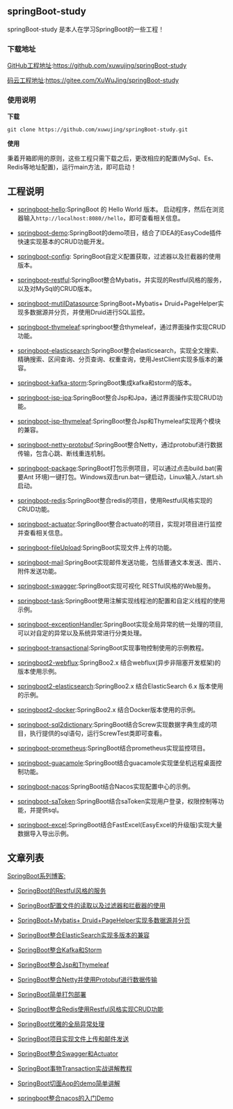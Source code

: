 ## springBoot-study

springBoot-study 是本人在学习SpringBoot的一些工程！


### 下载地址

[GitHub工程地址](https://github.com/xuwujing/springBoot-study):https://github.com/xuwujing/springBoot-study

[码云工程地址](https://gitee.com/XuWuJing/springBoot-study):https://gitee.com/XuWuJing/springBoot-study

### 使用说明

**下载**

    git clone https://github.com/xuwujing/springBoot-study.git

**使用**

秉着开箱即用的原则，这些工程只需下载之后，更改相应的配置(MySql、Es、Redis等地址配置)，运行main方法，即可启动！


## 工程说明


- [springboot-hello](https://github.com/xuwujing/springBoot-study/tree/master/springboot-mutil-datasource):SpringBoot 的 Hello World 版本。
启动程序，然后在浏览器输入`http://localhost:8080//hello`，即可查看相关信息。

- [springboot-demo](https://github.com/xuwujing/springBoot-study/tree/master/springboot-demo):SpringBoot的demo项目，结合了IDEA的EasyCode插件快速实现基本的CRUD功能开发。

- [springboot-config](https://github.com/xuwujing/springBoot-study/tree/master/springboot-config): SpringBoot自定义配置获取，过滤器以及拦截器的使用版本。

- [springboot-restful](https://github.com/xuwujing/springBoot-study/tree/master/springboot-restful):SpringBoot整合Mybatis，并实现的Restful风格的服务，以及对MySql的CRUD版本。
 
- [springboot-mutilDatasource](https://github.com/xuwujing/springBoot-study/tree/master/springboot-mutilDatasource):SpringBoot+Mybatis+ Druid+PageHelper实现多数据源并分页，并使用Druid进行SQL监控。
 
- [springboot-thymeleaf](https://github.com/xuwujing/springBoot-study/tree/master/springboot-thymeleaf):springboot整合thymeleaf，通过界面操作实现CRUD功能。

- [springboot-elasticsearch](https://github.com/xuwujing/springBoot-study/tree/master/springboot-elasticsearch):SpringBoot整合elasticsearch，实现全文搜索、精确搜索、区间查询、分页查询、权重查询，使用JestClient实现多版本的兼容。

- [springboot-kafka-storm](https://github.com/xuwujing/springBoot-study/tree/master/springboot-kafka-storm):SpringBoot集成kafka和storm的版本。

- [springboot-jsp-jpa](https://github.com/xuwujing/springBoot-study/tree/master/springboot-jsp-jpa):SpringBoot整合Jsp和Jpa，通过界面操作实现CRUD功能。

- [springboot-jsp-thymeleaf](https://github.com/xuwujing/springBoot-study/tree/master/springboot-jsp-thymeleaf):SpringBoot整合Jsp和Thymeleaf实现两个模块的兼容。

- [springboot-netty-protobuf](https://github.com/xuwujing/springBoot-study/tree/master/springboot-netty-protobuf):SpringBoot整合Netty，通过protobuf进行数据传输，包含心跳、断线重连机制。

- [springboot-package](https://github.com/xuwujing/springBoot-study/tree/master/springboot-package):SpringBoot打包示例项目，可以通过点击build.bat(需要Ant 环境)一键打包。Windows双击run.bat一键启动，Linux输入./start.sh启动。

- [springboot-redis](https://github.com/xuwujing/springBoot-study/tree/master/springboot-redis):SpringBoot整合redis的项目，使用Restful风格实现的CRUD功能。

- [springboot-actuator](https://github.com/xuwujing/springBoot-study/tree/master/springboot-actuator):SpringBoot整合actuato的项目，实现对项目进行监控并查看相关信息。

- [springboot-fileUpload](https://github.com/xuwujing/springBoot-study/tree/master/springboot-fileUpload):SpringBoot实现文件上传的功能。

- [springboot-mail](https://github.com/xuwujing/springBoot-study/tree/master/springboot-mail):SpringBoot实现邮件发送功能，包括普通文本发送、图片、附件发送功能。

- [springboot-swagger](https://github.com/xuwujing/springBoot-study/tree/master/springboot-swagger):SpringBoot实现可视化 RESTful风格的Web服务。

- [springboot-task](https://github.com/xuwujing/springBoot-study/tree/master/springboot-task):SpringBoot使用注解实现线程池的配置和自定义线程的使用示例。

- [springboot-exceptionHandler](https://github.com/xuwujing/springBoot-study/tree/master/springboot-exceptionHandler):SpringBoot实现全局异常的统一处理的项目,可以对自定的异常以及系统异常进行分类处理。

- [springboot-transactional](https://github.com/xuwujing/springBoot-study/tree/master/springboot-transactional):SpringBoot实现事物控制使用的示例教程。

- [springboot2-webflux](https://github.com/xuwujing/springBoot-study/tree/master/springboot2-webflux):SpringBoo2.x 结合webflux(异步非阻塞开发框架)的 版本使用示例。

- [springboot2-elasticsearch](https://github.com/xuwujing/springBoot-study/tree/master/springboot2-elasticsearch):SpringBoo2.x 结合ElasticSearch 6.x 版本使用的示例。

- [springboot2-docker](https://github.com/xuwujing/springBoot-study/tree/master/springboot2-docker):SpringBoo2.x 结合Docker版本使用的示例。

- [springboot-sql2dictionary](https://github.com/xuwujing/springBoot-study/tree/master/springboot-sql2dictionary):SpringBoot结合Screw实现数据字典生成的项目，执行提供的sql语句，运行ScrewTest类即可查看。

- [springboot-prometheus](https://github.com/xuwujing/springBoot-study/tree/master/springboot-prometheus):SpringBoot结合prometheus实现监控项目。

- [springboot-guacamole](https://github.com/xuwujing/springBoot-study/tree/master/springboot-guacamole):SpringBoot结合guacamole实现堡垒机远程桌面控制功能。

- [springboot-nacos](https://github.com/xuwujing/springBoot-study/tree/master/springboot-nacos):SpringBoot结合Nacos实现配置中心的示例。

- [springboot-saToken](https://github.com/xuwujing/springBoot-study/tree/master/springboot-saToken):SpringBoot结合saToken实现用户登录，权限控制等功能，并提供sql。

- [springboot-excel](https://github.com/xuwujing/springBoot-study/tree/master/springboot-excel):SpringBoot结合FastExcel(EasyExcel的升级版)实现大量数据导入导出示例。
## 文章列表

[SpringBoot系列博客:](https://www.cnblogs.com/xuwujing/category/1145997.html)


- [SpringBoot的Restful风格的服务](https://www.cnblogs.com/xuwujing/p/8260935.html)

- [SpringBoot配置文件的读取以及过滤器和拦截器的使用](https://www.cnblogs.com/xuwujing/p/8485832.html)

- [SpringBoot+Mybatis+ Druid+PageHelper实现多数据源并分页](https://www.cnblogs.com/xuwujing/p/8964927.html)

- [SpringBoot整合ElasticSearch实现多版本的兼容](https://www.cnblogs.com/xuwujing/p/8998168.html)

- [SpringBoot整合Kafka和Storm](https://www.cnblogs.com/xuwujing/p/9021561.html)

- [SpringBoot整合Jsp和Thymeleaf](https://www.cnblogs.com/xuwujing/p/9297165.html)

- [SpringBoot整合Netty并使用Protobuf进行数据传输](https://www.cnblogs.com/xuwujing/p/9321395.html)

- [SpringBoot简单打包部署](https://www.cnblogs.com/xuwujing/p/9471802.html)  

-  [SpringBoot整合Redis使用Restful风格实现CRUD功能](https://www.cnblogs.com/xuwujing/p/10835571.html) 

- [SpringBoot优雅的全局异常处理](https://www.cnblogs.com/xuwujing/p/10933082.html)   

-  [SpringBoot项目实现文件上传和邮件发送](https://www.cnblogs.com/xuwujing/p/10945698.html) 

-  [SpringBoot整合Swagger和Actuator](https://www.cnblogs.com/xuwujing/p/11042674.html) 

-  [SpringBoot事物Transaction实战讲解教程](https://www.cnblogs.com/xuwujing/p/11184162.html) 

-  [SpringBoot切面Aop的demo简单讲解](https://www.cnblogs.com/xuwujing/p/12927081.html) 

- [springboot整合nacos的入门Demo](https://www.cnblogs.com/xuwujing/p/17991398) 

